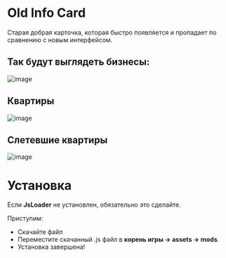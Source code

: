 # Old Info Card
Старая добрая карточка, которая быстро появляется и пропадает по сравнению с новым интерфейсом.

## Так будут выглядеть бизнесы:
![image](https://user-images.githubusercontent.com/68365842/147853358-a6b95fcd-ab2c-4c26-9e4f-0e33f214e527.png)

## Квартиры
![image](https://user-images.githubusercontent.com/68365842/147853380-9b56e173-1e8b-47b8-8dda-927a14b54f32.png)

## Слетевшие квартиры
![image](https://user-images.githubusercontent.com/68365842/147853389-243c5f25-2f0d-49e8-b102-82c03c089e0c.png)

# Установка
Если __JsLoader__ не установлен, обязательно это сделайте.

Приступим:
* Скачайте файл
* Переместите скачанный .js файл в __корень игры -> assets -> mods__.
* Установка завершена!
